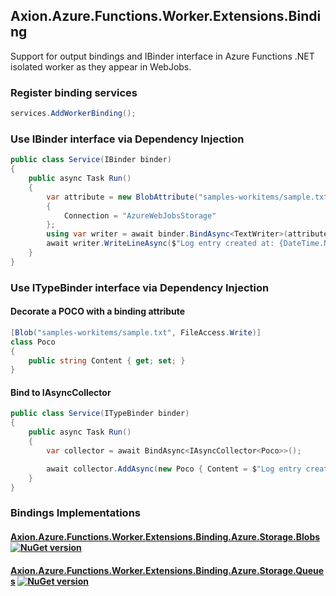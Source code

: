 ﻿## Axion.Azure.Functions.Worker.Extensions.Binding

Support for output bindings and IBinder interface in Azure Functions .NET isolated worker as they appear in WebJobs.

### Register binding services
```csharp
services.AddWorkerBinding();
```

### Use IBinder interface via Dependency Injection

```csharp
public class Service(IBinder binder)
{
    public async Task Run()
    {
        var attribute = new BlobAttribute("samples-workitems/sample.txt", FileAccess.Write)
        {
            Connection = "AzureWebJobsStorage"
        };
        using var writer = await binder.BindAsync<TextWriter>(attribute, CancellationToken.None);
        await writer.WriteLineAsync($"Log entry created at: {DateTime.Now}");
    }
}
```
### Use ITypeBinder interface via Dependency Injection

#### Decorate a POCO with a binding attribute
```csharp
[Blob("samples-workitems/sample.txt", FileAccess.Write)]
class Poco
{
    public string Content { get; set; }
}
```

#### Bind to IAsyncCollector<T>
```csharp
public class Service(ITypeBinder binder)
{
    public async Task Run()
    {
        var collector = await BindAsync<IAsyncCollector<Poco>>();

        await collector.AddAsync(new Poco { Content = $"Log entry created at: {DateTime.Now}" });
    }
}
```
### Bindings Implementations
#### [Axion.Azure.Functions.Worker.Extensions.Binding.Azure.Storage.Blobs](https://github.com/maksionkin/Axion.Extensions/tree/main/src/Axion.Azure.Functions.Worker.Extensions.Binding.Azure.Storage.Blobs) [![NuGet version](https://badge.fury.io/nu/Axion.Azure.Functions.Worker.Extensions.Binding.Azure.Storage.Blobs.svg)](https://badge.fury.io/nu/Axion.Azure.Functions.Worker.Extensions.Binding.Azure.Storage.Blobs) 
#### [Axion.Azure.Functions.Worker.Extensions.Binding.Azure.Storage.Queues](https://github.com/maksionkin/Axion.Extensions/tree/main/src/Axion.Azure.Functions.Worker.Extensions.Binding.Azure.Storage.Queues) [![NuGet version](https://badge.fury.io/nu/Axion.Azure.Functions.Worker.Extensions.Binding.Azure.Storage.Queues.svg)](https://badge.fury.io/nu/Axion.Azure.Functions.Worker.Extensions.Binding.Azure.Storage.Queues) 

